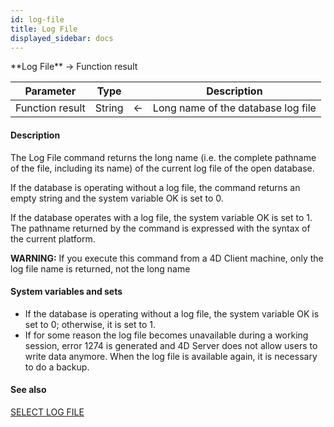 ```yaml
---
id: log-file
title: Log File
displayed_sidebar: docs
---
```


<!--REF #_command_.Log File.Syntax-->**Log File**  -> Function result<!-- END REF-->
<!--REF #_command_.Log File.Params-->
| Parameter | Type |  | Description |
| --- | --- | --- | --- |
| Function result | String | <- | Long name of the database log file |

<!-- END REF-->

#### Description 

<!--REF #_command_.Log File.Summary-->The Log File command returns the long name (i.<!-- END REF-->e. the complete pathname of the file, including its name) of the current log file of the open database. 

If the database is operating without a log file, the command returns an empty string and the system variable OK is set to 0\. 

If the database operates with a log file, the system variable OK is set to 1\. The pathname returned by the command is expressed with the syntax of the current platform.

**WARNING:** If you execute this command from a 4D Client machine, only the log file name is returned, not the long name

#### System variables and sets 

* If the database is operating without a log file, the system variable OK is set to 0; otherwise, it is set to 1.
* If for some reason the log file becomes unavailable during a working session, error 1274 is generated and 4D Server does not allow users to write data anymore. When the log file is available again, it is necessary to do a backup.

#### See also 
[SELECT LOG FILE](select-log-file.md)  